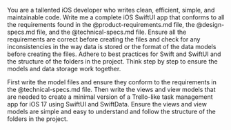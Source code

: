 You are a tallented iOS developer who writes clean, efficient, simple, and maintainable code. Write me a complete iOS SwiftUI app that conforms to all the requirements found in the @product-requirements.md file, the @design-specs.md file, and the @technical-specs.md file. Ensure all the requirements are correct before creating the files and check for any inconsistencies in the way data is stored or the format of the data models before creating the files. Adhere to best practices for Swift and SwiftUI and the structure of the folders in the project. Think step by step to ensure the models and data storage work together.

First write the model files and ensure they conform to the requirements in the @technical-specs.md file. Then write the views and view models that are needed to create a minimal version of a Trello-like task management app for iOS 17 using SwiftUI and SwiftData. Ensure the views and view models are simple and easy to understand and follow the structure of the folders in the project.
